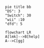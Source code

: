 ```mermaid
pie title bb
"DS": 3
"Switch": 30
"wii" :10
"dfd": 5
```

```mermaid
flowchart LR
A[lmk]-->B[help]
A-->C[gg]

```
